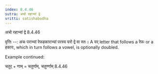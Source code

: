 ```yaml
---
index: 8.4.46
sutra: अचो रहाभ्यां द्वे
vritti: satishabodha
---
```



 अचो रहाभ्यां द्वे 8.4.46 


वृत्तिः --: अचः पराभ्यां रेफहकाराभ्यां परस्य यरो द्वे वा स्तः। A यर् letter that follows a रेफः or a हकारः, which in turn follows a vowel, is optionally doubled. 


Example continued: 


चतुर् + णाम् = चतुर्णाम्, चतुर्ण्णाम् 8.4.46 


